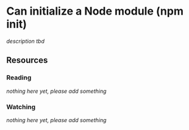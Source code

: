# Can initialize a Node module (npm init)

_description tbd_

## Resources

### Reading

_nothing here yet, please add something_

### Watching

_nothing here yet, please add something_
